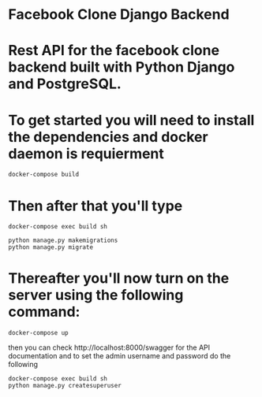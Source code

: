 <h1>Facebook Clone Django Backend</h1>

# Rest API for the facebook clone backend built with Python Django and PostgreSQL.

# To get started you will need to install the dependencies and docker daemon is requierment

```shell
docker-compose build
```

# Then after that you'll type

```shell
docker-compose exec build sh

python manage.py makemigrations
python manage.py migrate
```

# Thereafter you'll now turn on the server using the following command:

```shell
docker-compose up
```

then you can check http://localhost:8000/swagger for the API documentation and to set the admin username and password do the following

```shell
docker-compose exec build sh
python manage.py createsuperuser
```


